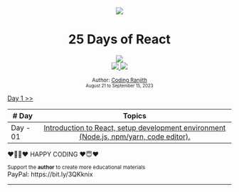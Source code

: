 <div align="center">
<img src="https://i.ibb.co/7pVdg0V/reactjs.jpg" />
</div>

<div align="center">

  <h1>25 Days of React</h1>

<div align="center">
<img src="https://i.ibb.co/WxJdF0b/react-logo.png" />
</div>

  <a class="header-badge" target="_blank" href="https://www.linkedin.com/in/coding-ranjith-97b6ab238">
  <img src="https://img.shields.io/badge/style--5eba00.svg?label=LinkedIn&logo=linkedin&style=social">
  </a>

  <a class="header-badge" target="_blank" href="https://youtube.com/@coding-ranjith">
  <img src="https://img.shields.io/badge/style--5eba00.svg?label=Youtube&logo=youtube&style=social">
  </a>

<sub>Author: <a href="https://www.linkedin.com/in/coding-ranjith-97b6ab238" target="_blank">Coding Ranjith</a><br>
<small> August 21 to September 15, 2023</small></sub>

</div>


[Day 1 >>](https://github.com/CodingRanjith/25-Days-of-React/blob/main/Day-01/README.md)

| # Day |                                                           Topics                                                            |
| ----- | :-------------------------------------------------------------------------------------------------------------------------: |
| Day - 01 | [Introduction to React, setup development environment (Node.js, npm/yarn, code editor).](https://github.com/CodingRanjith/25-Days-of-React/blob/main/Day-01/README.md)  |




❤️👨‍💻❤️ HAPPY CODING ❤️😇❤️

<div>
<small>Support the <strong>author</strong> to create more educational materials</small> <br />  
PayPal: https://bit.ly/3QKknix
</div>

---







